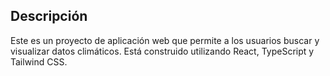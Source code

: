 ## Descripción
Este es un proyecto de aplicación web que permite a los usuarios buscar y visualizar datos climáticos. Está construido utilizando React, TypeScript y Tailwind CSS.
